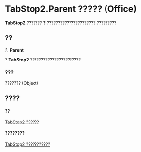 
# TabStop2.Parent ????? (Office)

 **TabStop2** ??????? **?** ?????????????????????? ?????????


## ??

 _?_. **Parent**

 _?_ **TabStop2** ???????????????????????


### ???

??????? (Object)


## ????


#### ??


[TabStop2 ??????](fee461a9-684b-e6c2-a74a-d0aa161d0d9c.md)
#### ????????


[TabStop2 ???????????](http://msdn.microsoft.com/library/e917b4b4-3df3-93a1-3cf8-ce65edc5f18e%28Office.15%29.aspx)